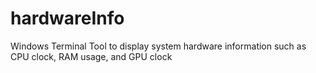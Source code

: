 # hardwareInfo
Windows Terminal Tool to display system hardware information such as CPU clock, RAM usage, and GPU clock
